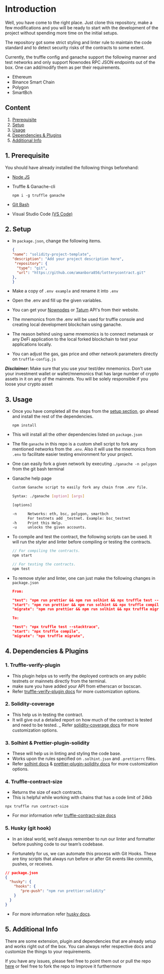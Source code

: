 # Introduction

Well, you have come to the right place. Just clone this repository, make a few modifications and you
will be ready to start with the development of the project without spending more time on the initial setups.

The repository got some strict styling and linter rule to maintain
the code standard and to detect security risks of the contracts to some extent.

Currently, the truffle config and ganache support the following manner and test networks and only support
Nownodes RPC JSON endpoints out of the box. One can add/modify them as per their requirements.

- Ethereum
- Binance Smart Chain
- Polygon
- SmartBch

## Content

1. [Prerequisite](./README.md#1-prerequisite)
2. [Setup](./README.md#2-setup)
3. [Usage](./README.md#3-Usage)
4. [Dependencies & Plugins](./README.md#4-dependencies--plugins)
5. [Additional Info](/README.md#5-Additional--Info)

## 1. Prerequisite

You should have already installed the following things beforehand:

- [Node JS](https://nodejs.org/en/)
- Truffle & Ganache-cli

  ```node
  npm i -g truffle ganache
  ```

- [Git Bash](https://git-scm.com/downloads)
- Visual Studio Code [(VS Code)](https://code.visualstudio.com/)

## 2. Setup

- In `package.json`, change the following items.

  ```json
  {
  "name": "solidity-project-template",
  "description": "Add your project description here",
   "repository": {
    "type": "git",
    "url": "https://github.com/amanbora856/lotterycontract.git"
  },
  }
  ```

- Make a copy of ``.env example`` and rename it into ``.env``
- Open the .env and fill up the given variables.
- You can get your [Nownodes](https://nownodes.io/) or
  [Tatum](https://tatum.io/) API's from their website.
- The mnemonics from the .env will be used for truffle console and creating local development blockchain using ganache.
- The reason behind using same mnemonics is to connect metamask or any DeFi
  application to the local forked blockchain to test your applications locally.
- You can adjust the gas, gas price and other network parameters directly on `truffle-config.js`

**_Disclaimer_:** Make sure that you use your test/dev mnemonics. Don't use your investment wallet or wallet/mnemonics that has large
number of crypto assets in it on any of the mainnets. You will be solely responsible if you loose your crypto asset

## 3. Usage

- Once you have completed all the steps from the [setup section](./README.md#2-setup), go ahead and install the rest of the dependencies.

  ```node
  npm install
  ```

- This will install all the other dependencies listed on `package.json`
- The file `ganache` in this repo is a custom shell script to fork any
  mentioned networks from the `.env`. Also it will use the mnemonics from `.env`
  to facilitate easier testing environment for your project.
- One can easily fork a given network by executing `./ganache -n polygon` from   the
  git bash terminal
- Ganache help page

  ```bash
  Custom Ganache script to easily fork any chain from .env file.

  Syntax: ./ganache [option] [args]

  [options]

  -n     Networks: eth, bsc, polygon, smartbch
         For testnets add _testnet. Example: bsc_testnet
  -h     Print this Help.
  -u     unlocks the given accounts.
  ```

- To compile and test the contract, the following scripts can be used. It will
  run the styler and linter before compiling or testing the contracts.

  ```java
  // For compiling the contracts.
  npm start

  // For testing the contracts.
  npm test
  ```

- To remove styler and linter, one can just make the following changes in `package.json`

  ```json
  From:

  "test": "npm run prettier && npm run solhint && npx truffle test --stacktrace",
  "start": "npm run prettier && npm run solhint && npx truffle compile",
  "migrate": "npm run prettier && npm run solhint && npx truffle migrate",

  To:

  "test": "npx truffle test --stacktrace",
  "start": "npx truffle compile",
  "migrate": "npx truffle migrate",
  ```

## 4. Dependencies & Plugins

### 1. Truffle-verify-plugin

- This plugin helps us to verify the deployed contracts on any public testnets
  or mainnets
  directly from the terminal.
- make sure you have added your API from etherscan or bscscan.
- Refer
  [truffle-verify-plugin
  docs](https://www.npmjs.com/package/truffle-plugin-verify) for more
  customization options.

### 2. Solidity-coverage

- This help us in testing the contract.
- It will give out a detailed report on how much of the contract is tested and
  need to be tested.
_ Refer [solidity-coverage
docs](https://www.npmjs.com/package/@davidqhr/solidity-coverage) for more
customization options.

### 3. Solhint & Prettier-plugin-solidity

- These will help us in linting and styling the code base.
- Works upon the rules specified on `.solhint.json` and `.prettierrc` files.
- Refer [solhint docs](https://www.npmjs.com/package/solhint) & [prettier-plugin-solidity docs](prettier-plugin-solidity) for more
customization options.

### 4. Truffle-contract-size

- Returns the size of each contracts.
- This is helpful while working with chains that has a code limit of 24kb

```node
npx truffle run contract-size
```

- For mor information refer [truffle-contract-size docs](https://www.npmjs.com/package/truffle-contract-size)

### 5. Husky (git hook)

- In an ideal world, we’d always remember to run our linter and formatter before pushing code to our team’s codebase.

- Fortunately for us, we can automate this process with Git Hooks. These are tiny scripts that always run before or after Git events like commits, pushes, or receives.

```json
// package.json
{
  "husky": {
    "hooks": {
       "pre-push": "npm run prettier:solidity"
    }
  }
}
```

- For more information refer [husky docs](https://www.npmjs.com/package/husky).

## 5. Additional Info

There are some extension, plugin and dependencies that are already setup and
works right out of the box. You can always refer respective docs and customize
the things to your requirements.

If you have any issues, please feel free to point them out or pull the repo [here](https://github.com/akshay-na/solidity-project-template/issues) or feel free to fork the repo to improve it furthermore
